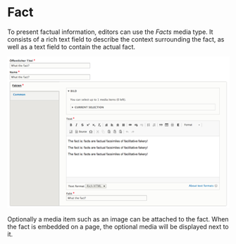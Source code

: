 # Fact
To present factual information, editors can use the _Facts_ media type. It consists of a rich text field to describe the context surrounding the fact, as well as a text field to contain the actual fact.

![](../img/media_types/degov_media_facts_form.png)

Optionally a media item such as an image can be attached to the fact. When the fact is embedded on a page, the optional media will be displayed next to it.